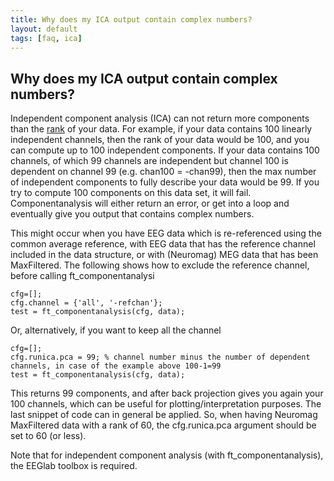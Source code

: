 ```yaml
---
title: Why does my ICA output contain complex numbers?
layout: default
tags: [faq, ica]
---
```


## Why does my ICA output contain complex numbers?

Independent component analysis (ICA) can not return more components than the [rank](http://en.wikipedia.org/wiki/Rank_(linear_algebra)) of your data. For example, if your data contains 100 linearly independent channels, then the rank of your data would be 100, and you can compute up to 100 independent components. If your data contains 100 channels, of which 99 channels are independent but channel 100 is dependent on channel 99 (e.g. chan100 = -chan99), then the max number of independent components to fully describe your data would be 99. If you try to compute 100 components on this data set, it will fail. Componentanalysis will either return an error, or get into a loop and eventually give you output that contains complex numbers.

This might occur when you have EEG data which is re-referenced using the common average reference, with EEG data that has the reference channel included in the data structure, or with (Neuromag) MEG data that has been MaxFiltered. 
The following shows how to exclude the reference channel, before calling ft_componentanalysi

	
	cfg=[];
	cfg.channel = {'all', '-refchan'};
	test = ft_componentanalysis(cfg, data);

Or, alternatively, if you want to keep all the channel

	
	cfg=[];
	cfg.runica.pca = 99; % channel number minus the number of dependent channels, in case of the example above 100-1=99
	test = ft_componentanalysis(cfg, data);

This returns 99 components, and after back projection gives you again your 100 channels, which can be useful for plotting/interpretation purposes. The last snippet of code can in general be applied. So, when having Neuromag MaxFiltered data with a rank of 60, the cfg.runica.pca argument should be set to 60 (or less).

Note that for independent component analysis (with ft_componentanalysis), the EEGlab toolbox is required.
